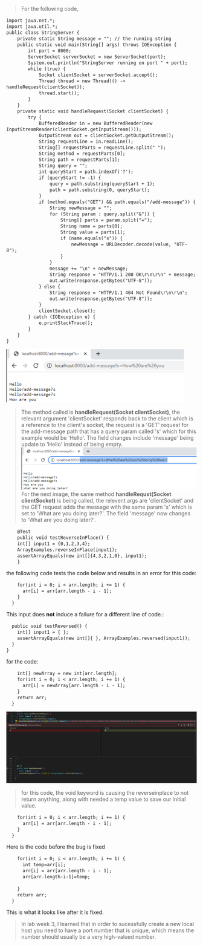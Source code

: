 >For the following code,
```import java.io.*;
import java.net.*;
import java.util.*;
public class StringServer {
    private static String message = ""; // the running string
    public static void main(String[] args) throws IOException {
        int port = 8000;
        ServerSocket serverSocket = new ServerSocket(port);
        System.out.println("StringServer running on port " + port);
        while (true) {
            Socket clientSocket = serverSocket.accept();
            Thread thread = new Thread(() -> handleRequest(clientSocket));
            thread.start();
        }
    }
    private static void handleRequest(Socket clientSocket) {
        try {
            BufferedReader in = new BufferedReader(new InputStreamReader(clientSocket.getInputStream()));
            OutputStream out = clientSocket.getOutputStream();
            String requestLine = in.readLine();
            String[] requestParts = requestLine.split(" ");
            String method = requestParts[0];
            String path = requestParts[1];
            String query = "";
            int queryStart = path.indexOf('?');
            if (queryStart != -1) {
                query = path.substring(queryStart + 1);
                path = path.substring(0, queryStart);
            }
            if (method.equals("GET") && path.equals("/add-message")) {
                String newMessage = "";
                for (String param : query.split("&")) {
                    String[] parts = param.split("=");
                    String name = parts[0];
                    String value = parts[1];
                    if (name.equals("s")) {
                        newMessage = URLDecoder.decode(value, "UTF-8");
                    }
                }
                message += "\n" + newMessage;
                String response = "HTTP/1.1 200 OK\r\n\r\n" + message;
                out.write(response.getBytes("UTF-8"));
            } else {
                String response = "HTTP/1.1 404 Not Found\r\n\r\n";
                out.write(response.getBytes("UTF-8"));
            }
            clientSocket.close();
        } catch (IOException e) {
            e.printStackTrace();
        }
    }
}
```

![Image](webs6.png)
>The method called is **handleRequest(Socket clientSocket)**, the relevant argument 'clientSocket' responds back to the client which is a reference to the client's socket, the request is a 'GET' request for the add-message path that has a query param called 's' which for this example would be 'Hello'. The field changes include 'message' being update to 'Hello' instead of being empty. 
>![Image](webs5.png) 
>For the next image, the same method **handleRequst(Socket clientSocket)** is being called, the relevent args are 'clientSocket' and the GET request adds the message with the same param 's' which is set to 'What are you doing later?'. The field 'message' now changes to 'What are you doing later?'. 
```public class ArrayTests {
	@Test 
	public void testReverseInPlace() {
    int[] input1 = {0,1,2,3,4};
    ArrayExamples.reverseInPlace(input1);
    assertArrayEquals(new int[]{4,3,2,1,0}, input1);
	}
```
the following code tests the code below and results in an error for this code:
```static void reverseInPlace(int[] arr) {
    for(int i = 0; i < arr.length; i += 1) {
      arr[i] = arr[arr.length - i - 1];
    }
  }
```
This input does **not** induce a failure for a different line of code.:
```@Test
  public void testReversed() {
    int[] input1 = { };
    assertArrayEquals(new int[]{ }, ArrayExamples.reversed(input1));
  }
}
```
for the code: 
```static int[] reversed(int[] arr) {
    int[] newArray = new int[arr.length];
    for(int i = 0; i < arr.length; i += 1) {
      arr[i] = newArray[arr.length - i - 1];
    }
    return arr;
  }
```
![Image](fail2.png) 
>for this code, the void keyword is causing the reverseinplace to not return anything, along with needed a temp value to save our initial value. 
```static void reverseInPlace(int[] arr) {
    for(int i = 0; i < arr.length; i += 1) {
      arr[i] = arr[arr.length - i - 1];
    }
  }
``` 
Here is the code before the bug is fixed

``` static int[] reverseInPlace(int[] arr) {
    for(int i = 0; i < arr.length; i += 1) {
      int temp=arr[i];
      arr[i] = arr[arr.length - i - 1];
      arr[arr.length-i-1]=temp;

    }
    return arr;
  }
```
This is what it looks like after it is fixed. 
>In lab week 3, I learned that in order to sucessfully create a new local host you need to have a port number that is unique, which means the number should usually be a very high-valued number. 



